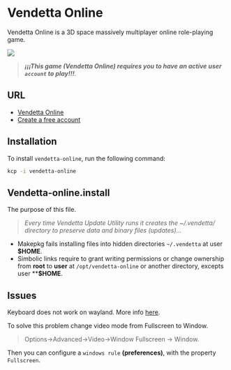 # Vendetta Online
Vendetta Online is a 3D space massively multiplayer online role-playing game.

[![](https://www.vendetta-online.com/h/images/screenshots/2015/jpeg.large/Divinia.F6.jpg)](https://www.vendetta-online.com/ "https://www.vendetta-online.com/")

> _**¡¡¡This game (Vendetta Online) requires you to have an active user `account` to play!!!**_.

## URL
- [Vendetta Online](https://www.vendetta-online.com/ "https://www.vendetta-online.com/")
- [Create a free account](https://www.vendetta-online.com/x/newacct?platform=linux "Create a free account.")

## Installation
To install `vendetta-online`, run the following command:
```bash
kcp -i vendetta-online
```

## Vendetta-online.install
The purpose of this file.
> _Every time Vendetta Update Utility runs it creates the ~/.vendetta/ directory to preserve data and binary files (updates)..._
- Makepkg fails installing files into hidden directories `~/.vendetta` at user **$HOME**.
- Simbolic links require to grant writing permissions or change ownership from **root** to **user** at `/opt/vendetta-online` or another directory, excepts user ****$HOME**.

## Issues
Keyboard does not work on wayland. More info [here](https://www.vendetta-online.com/x/msgboard/6/37283#421841).

To solve this problem change video mode from Fullscreen to Window.
> Options->Advanced->Video->Window Fullscreen -> Window.

Then you can configure a `windows rule` **(preferences)**, with the property `Fullscreen`.
